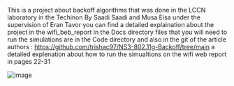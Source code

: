 This is a project about backoff algorithms that was done in the LCCN laboratory in the Techinon By Saadi Saadi and Musa Eisa under the supervision of Eran Tavor
you can find a detailed explaination about the project in the wifi_beb_report in the Docs directory
files that you will need to run the simulations are in the Code directory and also in the git of the article authors : https://github.com/trishac97/NS3-802.11g-Backoff/tree/main
a detailed explenation about how to run the simualtions on the wifi web report in pages 22-31 

![image](https://github.com/saadisaadi1/technion-networking-project/assets/50622237/5656c5e4-ef11-4e72-8167-8b21a99db79d)


